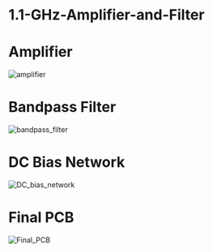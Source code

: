 # 1.1-GHz-Amplifier-and-Filter

# Amplifier
![amplifier](https://github.com/jdleisinger/1.1-GHz-PCB-Amplifier-and-Filter/assets/167725183/5aedce13-d1c8-48c4-824c-0d45c2f9df19)

# Bandpass Filter
![bandpass_filter](https://github.com/jdleisinger/1.1-GHz-PCB-Amplifier-and-Filter/assets/167725183/56641378-b947-4acf-8cca-427c8e8afa50)

# DC Bias Network
![DC_bias_network](https://github.com/jdleisinger/1.1-GHz-PCB-Amplifier-and-Filter/assets/167725183/550b1d64-3ad3-42fd-87e6-cc7e996f9170)

# Final PCB
![Final_PCB](https://github.com/jdleisinger/1.1-GHz-PCB-Amplifier-and-Filter/assets/167725183/b90dd210-c577-4a00-86f3-9309b526fbd5)






